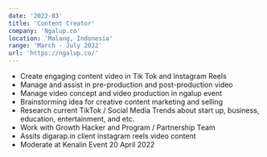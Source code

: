```yaml
---
date: '2022-03'
title: 'Content Creator'
company: 'Ngalup.co'
location: 'Malang, Indonesia'
range: 'March - July 2022'
url: 'https://ngalup.co/'
---
```


- Create engaging content video in Tik Tok and Instagram Reels
- Manage and assist in pre-production and post-production video
- Manage video concept and video production in ngalup event
- Brainstorming idea for creative content marketing and selling
- Research current TikTok / Social Media Trends about start up, business, education, entertainment, and etc.
- Work with Growth Hacker and Program / Partnership Team
- Assits digarap.in client instagram reels video content
- Moderate at Kenalin Event 20 April 2022
